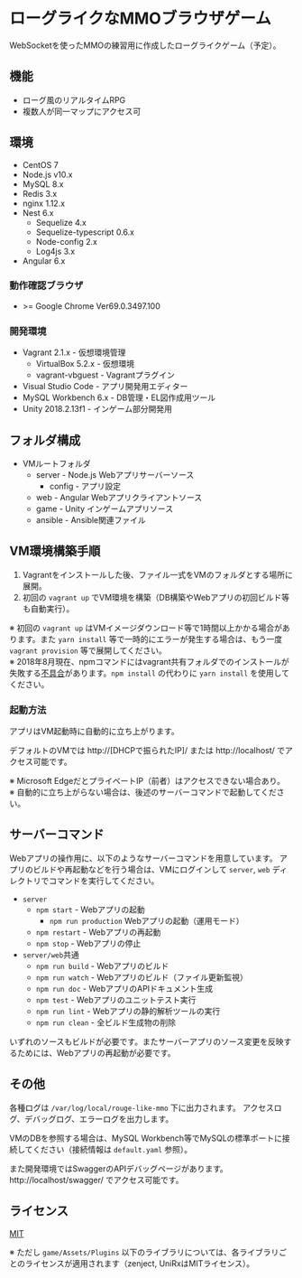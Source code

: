 # ローグライクなMMOブラウザゲーム
WebSocketを使ったMMOの練習用に作成したローグライクゲーム（予定）。

## 機能
* ローグ風のリアルタイムRPG
* 複数人が同一マップにアクセス可

## 環境
* CentOS 7
* Node.js v10.x
* MySQL 8.x
* Redis 3.x
* nginx 1.12.x
* Nest 6.x
    * Sequelize 4.x
    * Sequelize-typescript 0.6.x
    * Node-config 2.x
    * Log4js 3.x
* Angular 6.x

### 動作確認ブラウザ
* &gt;= Google Chrome Ver69.0.3497.100

### 開発環境
* Vagrant 2.1.x - 仮想環境管理
    * VirtualBox 5.2.x - 仮想環境
    * vagrant-vbguest - Vagrantプラグイン
* Visual Studio Code - アプリ開発用エディター
* MySQL Workbench 6.x - DB管理・EL図作成用ツール
* Unity 2018.2.13f1 - インゲーム部分開発用

## フォルダ構成
* VMルートフォルダ
    * server - Node.js Webアプリサーバーソース
        * config - アプリ設定
    * web - Angular Webアプリクライアントソース
    * game - Unity インゲームアプリソース
    * ansible - Ansible関連ファイル

## VM環境構築手順
1. Vagrantをインストールした後、ファイル一式をVMのフォルダとする場所に展開。
2. 初回の `vagrant up` でVM環境を構築（DB構築やWebアプリの初回ビルド等も自動実行）。

※ 初回の `vagrant up` はVMイメージダウンロード等で1時間以上かかる場合があります。また `yarn install` 等で一時的にエラーが発生する場合は、もう一度 `vagrant provision` 等で展開してください。  
※ 2018年8月現在、npmコマンドにはvagrant共有フォルダでのインストールが失敗する[不具合](https://github.com/npm/npm/issues/20605)があります。`npm install` の代わりに `yarn install` を使用してください。

### 起動方法
アプリはVM起動時に自動的に立ち上がります。

デフォルトのVMでは http://[DHCPで振られたIP]/ または http://localhost/ でアクセス可能です。

※ Microsoft EdgeだとプライベートIP（前者）はアクセスできない場合あり。  
※ 自動的に立ち上がらない場合は、後述のサーバーコマンドで起動してください。

## サーバーコマンド
Webアプリの操作用に、以下のようなサーバーコマンドを用意しています。
アプリのビルドや再起動などを行う場合は、VMにログインして `server`, `web` ディレクトリでコマンドを実行してください。

* `server`
    * `npm start` - Webアプリの起動
        * `npm run production` Webアプリの起動（運用モード）
    * `npm restart` - Webアプリの再起動
    * `npm stop` - Webアプリの停止
* `server/web`共通
    * `npm run build` - Webアプリのビルド
    * `npm run watch` - Webアプリのビルド（ファイル更新監視）
    * `npm run doc` - WebアプリのAPIドキュメント生成
    * `npm test` - Webアプリのユニットテスト実行
    * `npm run lint` - Webアプリの静的解析ツールの実行
    * `npm run clean` - 全ビルド生成物の削除

いずれのソースもビルドが必要です。またサーバーアプリのソース変更を反映するためには、Webアプリの再起動が必要です。

## その他
各種ログは `/var/log/local/rouge-like-mmo` 下に出力されます。
アクセスログ、デバッグログ、エラーログを出力します。

VMのDBを参照する場合は、MySQL Workbench等でMySQLの標準ポートに接続してください（接続情報は `default.yaml` 参照）。

また開発環境ではSwaggerのAPIデバッグページがあります。 http://localhost/swagger/ でアクセス可能です。

## ライセンス
[MIT](https://github.com/ktanakaj/rouge-like-mmo/blob/master/LICENSE)

※ ただし `game/Assets/Plugins` 以下のライブラリについては、各ライブラリごとのライセンスが適用されます（zenject, UniRxはMITライセンス）。
